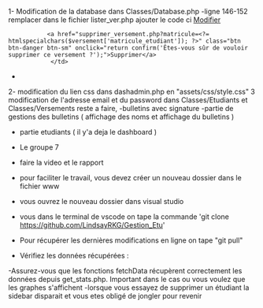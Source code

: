1- Modification de la database dans Classes/Database.php 
-ligne 146-152 remplacer dans le fichier lister_ver.php ajouter le code ci <td>
               <td>
               <a href="modifer_versement.php?matricule=<?= htmlspecialchars($versement['matricule_etudiant']); ?>" class="btn btn-primary">Modifier</a>

               <a href="supprimer_versement.php?matricule=<?= htmlspecialchars($versement['matricule_etudiant']); ?>" class="btn btn-danger btn-sm" onclick="return confirm('Êtes-vous sûr de vouloir supprimer ce versement ?');">Supprimer</a>
                </td>
  -
2- modification du lien css dans dashadmin.php en "assets/css/style.css"
3 modification de l'adresse email et du password dans Classes/Etudiants et Classes/Versements 
 reste a faire, 
 -bulletins avec signature
 -partie de gestions des bulletins ( affichage des noms et affichage du bulletins )
 - partie etudiants ( il y'a deja le dashboard )
 - Le groupe 7
 - faire la video et le rapport
 - pour faciliter le  travail, vous devez créer un nouveau  dossier dans le fichier www
 - vous ouvrez le nouveau dossier dans visual studio
 - vous dans le terminal de vscode  on tape la commande 'git clone https://github.com/LindsayRKG/Gestion_Etu'

 - Pour récupérer les dernières modifications en ligne on tape "git pull"
 - Vérifiez les données récupérées :

-Assurez-vous que les fonctions fetchData récupèrent correctement les données depuis get_stats.php.
Important dans le cas ou vous voulez que les graphes s'affichent
-lorsque vous  essayez de supprimer un étudiant la sidebar disparait et vous etes obligé de jongler pour revenir
